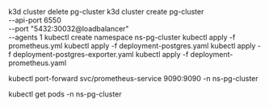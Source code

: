 k3d cluster delete pg-cluster
k3d cluster create pg-cluster \
  --api-port 6550 \
  --port "5432:30032@loadbalancer" \
  --agents 1
kubectl create namespace ns-pg-cluster
kubectl apply -f prometheus.yml
kubectl apply -f deployment-postgres.yaml
kubectl apply -f deployment-postgres-exporter.yaml
kubectl apply -f deployment-prometheus.yaml

kubectl port-forward svc/prometheus-service 9090:9090 -n ns-pg-cluster

kubectl get pods -n ns-pg-cluster
